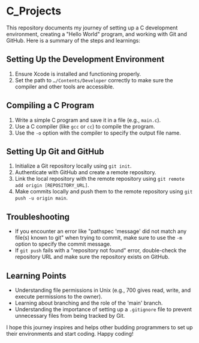 # C_Projects

This repository documents my journey of setting up a C development environment, creating a "Hello World" program, and working with Git and GitHub. Here is a summary of the steps and learnings:

## Setting Up the Development Environment

1. Ensure Xcode is installed and functioning properly.
2. Set the path to `…/Contents/Developer` correctly to make sure the compiler and other tools are accessible.

## Compiling a C Program

1. Write a simple C program and save it in a file (e.g., `main.c`).
2. Use a C compiler (like `gcc` or `cc`) to compile the program.
3. Use the `-o` option with the compiler to specify the output file name.

## Setting Up Git and GitHub

1. Initialize a Git repository locally using `git init`.
2. Authenticate with GitHub and create a remote repository.
3. Link the local repository with the remote repository using `git remote add origin [REPOSITORY_URL]`.
4. Make commits locally and push them to the remote repository using `git push -u origin main`.

## Troubleshooting

- If you encounter an error like "pathspec 'message' did not match any file(s) known to git" when trying to commit, make sure to use the `-m` option to specify the commit message.
- If `git push` fails with a "repository not found" error, double-check the repository URL and make sure the repository exists on GitHub.

## Learning Points

- Understanding file permissions in Unix (e.g., 700 gives read, write, and execute permissions to the owner).
- Learning about branching and the role of the 'main' branch.
- Understanding the importance of setting up a `.gitignore` file to prevent unnecessary files from being tracked by Git.

I hope this journey inspires and helps other budding programmers to set up their environments and start coding. Happy coding!
